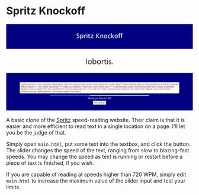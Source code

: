 # Spritz Knockoff

![Sample Image](sampleImage.png)

A basic clone of the [Spritz](https://spritz.com) speed-reading website. Their claim is that it is easier and more efficient to read text in a single location on a page. I'll let you be the judge of that.

Simply open `main.html`, put some text into the textbox, and click the button.
The slider changes the speed of the text, ranging from slow to blazing-fast speeds.
You may change the speed as text is running or restart before a piece of text is finished, if you wish.

If you are capable of reading at speeds higher than 720 WPM, simply edit `main.html` to increase the maximum value of the slider input and test your limits.
